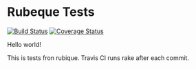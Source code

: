 Rubeque Tests
============================================================

[![Build Status](https://travis-ci.org/Meloman4eg/kaize_test.png?branch=master)](https://travis-ci.org/Meloman4eg/kaize_test)
[![Coverage Status](https://coveralls.io/repos/Meloman4eg/kaize_test/badge.png?branch=master)](https://coveralls.io/r/Meloman4eg/kaize_test?branch=master)

Hello world!


This is tests fron rubique.
Travis CI runs rake after each commit.

